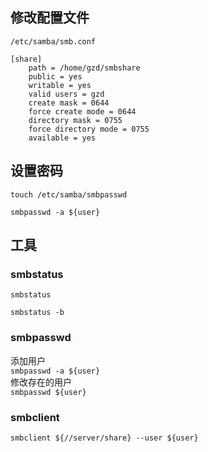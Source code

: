 
## 修改配置文件
    /etc/samba/smb.conf

    [share]
        path = /home/gzd/smbshare
        public = yes
        writable = yes
        valid users = gzd
        create mask = 0644
        force create mode = 0644
        directory mask = 0755
        force directory mode = 0755
        available = yes

  

## 设置密码
    touch /etc/samba/smbpasswd

    smbpasswd -a ${user}

## 工具
### smbstatus
`smbstatus`  

`smbstatus -b`

### smbpasswd
添加用户  
`smbpasswd -a ${user}`  
修改存在的用户  
`smbpasswd ${user}`
### smbclient
`smbclient ${//server/share} --user ${user}`
